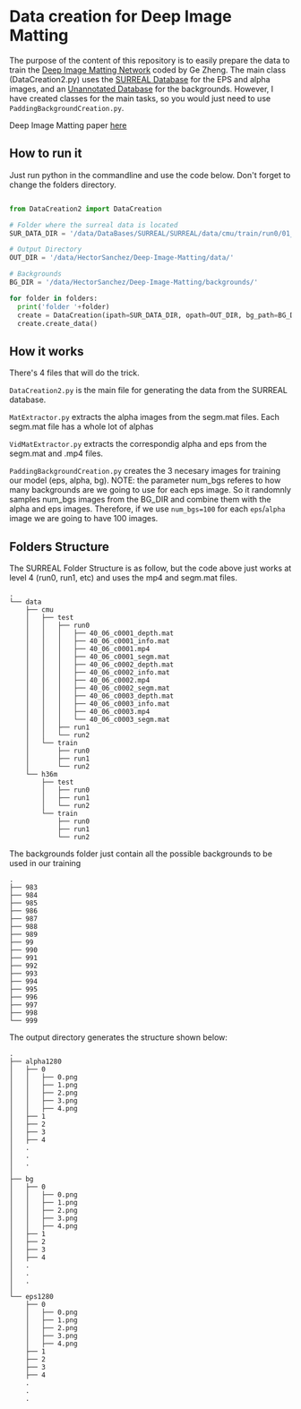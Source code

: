 # Data creation for Deep Image Matting

The purpose of the content of this repository is to easily prepare the data to train the [Deep Image Matting Network](https://github.com/Joker316701882/Deep-Image-Matting) coded by Ge Zheng. The main class (DataCreation2.py) uses the [SURREAL Database](https://github.com/gulvarol/surreal) for the EPS and alpha images, and an [Unannotated Database](http://host.robots.ox.ac.uk/pascal/VOC/databases.html#VOC2006) for the backgrounds. However, I have created classes for the main tasks, so you would just need to use `PaddingBackgroundCreation.py`.

Deep Image Matting paper [here](https://arxiv.org/pdf/1703.03872.pdf)


## How to run it

Just run python in the commandline and use the code below. Don't forget to change the folders directory.

```python

from DataCreation2 import DataCreation

# Folder where the surreal data is located
SUR_DATA_DIR = '/data/DataBases/SURREAL/SURREAL/data/cmu/train/run0/01_01'

# Output Directory
OUT_DIR = '/data/HectorSanchez/Deep-Image-Matting/data/'

# Backgrounds 
BG_DIR = '/data/HectorSanchez/Deep-Image-Matting/backgrounds/'

for folder in folders:
  print('folder '+folder)
  create = DataCreation(ipath=SUR_DATA_DIR, opath=OUT_DIR, bg_path=BG_DIR)
  create.create_data()
```

## How it works

There's 4 files that will do the trick.

`DataCreation2.py` is the main file for generating the data from the SURREAL database.

`MatExtractor.py` extracts the alpha images from the segm.mat files. Each segm.mat file has a whole lot of alphas

`VidMatExtractor.py` extracts the correspondig alpha and eps from the segm.mat and .mp4 files.

`PaddingBackgroundCreation.py` creates the 3 necesary images for training our model (eps, alpha, bg). NOTE: the parameter num_bgs referes to how many backgrounds are we going to use for each  eps image. So it randomnly samples num_bgs images from the BG_DIR and combine them with the alpha and eps images. Therefore, if we use `num_bgs=100` for each `eps`/`alpha` image we are going to have 100 images.

## Folders Structure

The SURREAL Folder Structure is as follow, but the code above just works at level 4 (run0, run1, etc) and uses the mp4 and segm.mat files.

```
.
└── data
    ├── cmu
    │   ├── test
    │   │   ├── run0
    │   │   │   ├── 40_06_c0001_depth.mat
    │   │   │   ├── 40_06_c0001_info.mat
    │   │   │   ├── 40_06_c0001.mp4
    │   │   │   ├── 40_06_c0001_segm.mat
    │   │   │   ├── 40_06_c0002_depth.mat
    │   │   │   ├── 40_06_c0002_info.mat
    │   │   │   ├── 40_06_c0002.mp4
    │   │   │   ├── 40_06_c0002_segm.mat
    │   │   │   ├── 40_06_c0003_depth.mat
    │   │   │   ├── 40_06_c0003_info.mat
    │   │   │   ├── 40_06_c0003.mp4
    │   │   │   └── 40_06_c0003_segm.mat
    │   │   ├── run1
    │   │   └── run2
    │   └── train
    │       ├── run0
    │       ├── run1
    │       └── run2
    └── h36m
        ├── test
        │   ├── run0
        │   ├── run1
        │   └── run2
        └── train
            ├── run0
            ├── run1
            └── run2
```

The backgrounds folder just contain all the possible backgrounds to be used in our training

```
.
├── 983
├── 984
├── 985
├── 986
├── 987
├── 988
├── 989
├── 99
├── 990
├── 991
├── 992
├── 993
├── 994
├── 995
├── 996
├── 997
├── 998
└── 999
```

The output directory generates the structure shown below:

```
.
├── alpha1280
│   ├── 0
│   │   ├── 0.png
│   │   ├── 1.png
│   │   ├── 2.png
│   │   ├── 3.png
│   │   ├── 4.png
│   ├── 1
│   ├── 2
│   ├── 3
│   ├── 4
│   .
│   .
│   .
│
├── bg
│   ├── 0
│   │   ├── 0.png
│   │   ├── 1.png
│   │   ├── 2.png
│   │   ├── 3.png
│   │   ├── 4.png
│   ├── 1
│   ├── 2
│   ├── 3
│   ├── 4
│   .
│   .
│   .
│
└── eps1280
    ├── 0
    │   ├── 0.png
    │   ├── 1.png
    │   ├── 2.png
    │   ├── 3.png
    │   ├── 4.png
    ├── 1
    ├── 2
    ├── 3
    ├── 4
    .
    .
    .
```